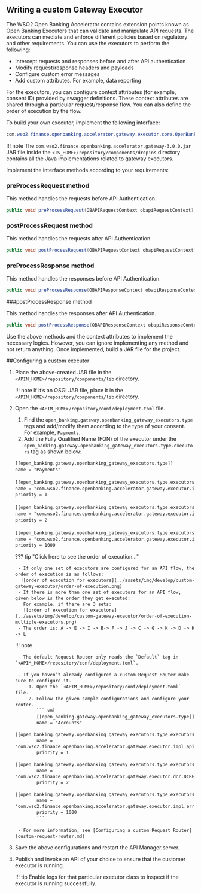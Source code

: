 ## Writing a custom Gateway Executor

The WSO2 Open Banking Accelerator contains extension points known as Open Banking Executors that can validate and 
manipulate API requests. The executors can mediate and enforce different policies based on regulatory and other 
requirements. You can use the executors to perform the following: 

- Intercept requests and responses before and after API authentication 
- Modify request/response headers and payloads
- Configure custom error messages
- Add custom attributes. For example, data reporting  

For the executors, you can configure context attributes (for example, consent ID) provided by swagger definitions. 
These context attributes are shared through a particular request/response flow. You can also define the order of 
execution by the flow. 

To build your own executor, implement the following interface:

``` java
com.wso2.finance.openbanking.accelerator.gateway.executor.core.OpenBankingGatewayExecutor
```

!!! note
    The `com.wso2.finance.openbanking.accelerator.gateway-3.0.0.jar` JAR file inside the 
    `<IS_HOME>/repository/components/dropins` directory contains all the Java implementations related to gateway 
    executors.
    
Implement the interface methods according to your requirements:

### preProcessRequest method

This method handles the requests before API Authentication.

``` java
public void preProcessRequest(OBAPIRequestContext obapiRequestContext);
```

### postProcessRequest method

This method handles the requests after API Authentication.

``` java
public void postProcessRequest(OBAPIRequestContext obapiRequestContext);
```

### preProcessResponse method

This method handles the responses before API Authentication.

``` java
public void preProcessResponse(OBAPIResponseContext obapiResponseContext);
```

###postProcessResponse method

This method handles the responses after API Authentication.

``` java
public void postProcessResponse(OBAPIResponseContext obapiResponseContext);
```

Use the above methods and the context attributes to implement the necessary logics. However, you can ignore 
implementing any method and not return anything. Once implemented, build a JAR file for the project. 

##Configuring a custom executor

1. Place the above-created JAR file in the `<APIM_HOME>/repository/components/lib` directory. 

    !!! note
        If it’s an OSGI JAR file, place it in the `<APIM_HOME>/repository/components/lib` directory.

2. Open the `<APIM_HOME>/repository/conf/deployment.toml` file.

    1. Find the `open_banking.gateway.openbanking_gateway_executors.type` tags and add/modify them according to the 
       type of your consent. For example, `Payments`.
    2. Add the Fully Qualified Name (FQN) of the executor under the 
    `open_banking.gateway.openbanking_gateway_executors.type.executors` tag as shown below:
    
    ``` xml
    [[open_banking.gateway.openbanking_gateway_executors.type]]
    name = "Payments"
   
    [[open_banking.gateway.openbanking_gateway_executors.type.executors]]
    name = "com.wso2.finance.openbanking.accelerator.gateway.executor.impl.api.resource.access.validation.APIResourceAccessValidationExecutor"
    priority = 1
   
    [[open_banking.gateway.openbanking_gateway_executors.type.executors]]
    name = "com.wso2.finance.openbanking.accelerator.gateway.executor.impl.consent.ConsentEnforcementExecutor"
    priority = 2
   
    [[open_banking.gateway.openbanking_gateway_executors.type.executors]]
    name = "com.wso2.finance.openbanking.accelerator.gateway.executor.impl.error.handler.OBDefaultErrorHandler"
    priority = 1000
    ```

    ??? tip "Click here to see the order of execution..."
        
        - If only one set of executors are configured for an API flow, the order of execution is as follows:
         ![order of execution for executors](../assets/img/develop/custom-gateway-executor/order-of-execution.png)
        - If there is more than one set of executors for an API flow, given below is the order they get executed: 
          For example, if there are 3 sets:
          ![order of execution for executors](../assets/img/develop/custom-gateway-executor/order-of-execution-multiple-executors.png)
        - The order is: A -> E -> I -> B-> F -> J -> C -> G -> K -> D -> H -> L
    
    !!! note
    
        - The default Request Router only reads the `Default` tag in `<APIM_HOME>/repository/conf/deployment.toml`. 
        
        - If you haven’t already configured a custom Request Router make sure to configure it. 
            1. Open the `<APIM_HOME>/repository/conf/deployment.toml` file.
            2. Follow the given sample configurations and configure your router. 
               ``` xml
               [[open_banking.gateway.openbanking_gateway_executors.type]]
               name = "Accounts"
               [[open_banking.gateway.openbanking_gateway_executors.type.executors]]
               name = "com.wso2.finance.openbanking.accelerator.gateway.executor.impl.api.resource.access.validation.APIResourceAccessValidationExecutor"
               priority = 1
               [[open_banking.gateway.openbanking_gateway_executors.type.executors]]
               name = "com.wso2.finance.openbanking.accelerator.gateway.executor.dcr.DCRExecutor"
               priority = 2
               [[open_banking.gateway.openbanking_gateway_executors.type.executors]]
               name = "com.wso2.finance.openbanking.accelerator.gateway.executor.impl.error.handler.OBDefaultErrorHandler"
               priority = 1000
               ```
           
        - For more information, see [Configuring a custom Request Router](custom-request-router.md) 
        
3. Save the above configurations and restart the API Manager server. 

4. Publish and invoke an API of your choice to ensure that the customer executor is running.

    !!! tip 
        Enable logs for that particular executor class to inspect if the executor is running successfully. 